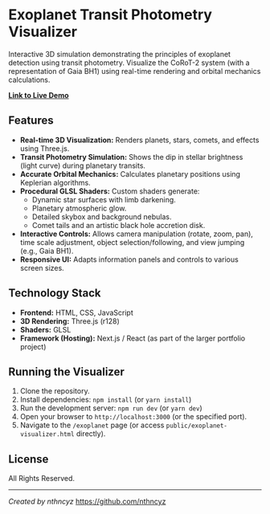 # Exoplanet Transit Photometry Visualizer

Interactive 3D simulation demonstrating the principles of exoplanet detection using transit photometry. 
Visualize the CoRoT-2 system (with a representation of Gaia BH1) using real-time rendering and orbital mechanics calculations.

**[Link to Live Demo](https://nthn.space/exoplanet)**

## Features

*   **Real-time 3D Visualization:** Renders planets, stars, comets, and effects using Three.js.
*   **Transit Photometry Simulation:** Shows the dip in stellar brightness (light curve) during planetary transits.
*   **Accurate Orbital Mechanics:** Calculates planetary positions using Keplerian algorithms.
*   **Procedural GLSL Shaders:** Custom shaders generate:
    *   Dynamic star surfaces with limb darkening.
    *   Planetary atmospheric glow.
    *   Detailed skybox and background nebulas.
    *   Comet tails and an artistic black hole accretion disk.
*   **Interactive Controls:** Allows camera manipulation (rotate, zoom, pan), time scale adjustment, object selection/following, and view jumping (e.g., Gaia BH1).
*   **Responsive UI:** Adapts information panels and controls to various screen sizes.

## Technology Stack

*   **Frontend:** HTML, CSS, JavaScript
*   **3D Rendering:** Three.js (r128)
*   **Shaders:** GLSL
*   **Framework (Hosting):** Next.js / React (as part of the larger portfolio project)

## Running the Visualizer

1.  Clone the repository.
2.  Install dependencies: `npm install` (or `yarn install`)
3.  Run the development server: `npm run dev` (or `yarn dev`)
4.  Open your browser to `http://localhost:3000` (or the specified port).
5.  Navigate to the `/exoplanet` page (or access `public/exoplanet-visualizer.html` directly).

## License

All Rights Reserved.

---

*Created by nthncyz*
https://github.com/nthncyz
